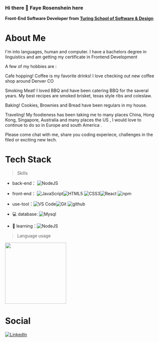 ### Hi there 👋 Faye Rosenshein here

<b>Front-End Software Developer from <a href="https://turing.edu/">Turing School of Software & Design</a></b>


<!--
**FayeRosenshein/FayeRosenshein** is a ✨ _special_ ✨ repository because its `README.md` (this file) appears on your GitHub profile.

Here are some ideas to get you started:

- 🔭 I’m currently working on ...
- 🌱 I’m currently learning ...
- 👯 I’m looking to collaborate on ...
- 🤔 I’m looking for help with ...
- 💬 Ask me about ...
- 📫 How to reach me: ...
- 😄 Pronouns: ...
- ⚡ Fun fact: ...
-->



# About Me

I'm into languages, human and computer. I have a bachelors degree in linguistics and am getting my certificate in Frontend Development 

A few of my hobbies are :

Cafe hopping! Coffee is my favorite drinks! I love checking out new coffee shop around Denver CO

Smoking Meat! I loved BBQ and have been catering BBQ for the saveral years. My best recipes are smoked brisket, texas style ribs and coleslaw.

Baking! Cookies, Brownies and Bread have been regulars in my house. 

Traveling! My foodieness has been taking me to many places China, Hong Kong, Singapore, Australia and many places the US , I would love to continue to do so in Europe and south America . 

Please come chat with me, share you coding experiece, challenges in the filed or exciting new tech. 

# Tech Stack

> Skills

- back-end： ![NodeJS](https://img.shields.io/badge/-NodeJS-gray?style=flat-circle&logo=nodedotjs)

- front-end： ![JavaScript](https://img.shields.io/badge/-JavaScript-white?style=flat-circle&logo=javascript)![HTML5](https://img.shields.io/badge/-HTML5-lightblue?style=flat-circle&logo=html5) ![CSS3](https://img.shields.io/badge/-CSS3-yellow?style=flat-circle&logo=css3)![React](https://img.shields.io/badge/-React-lightgray?style=flat-circle&logo=React) ![npm](https://img.shields.io/badge/NPM-%23CB3837.svg?style=for-the-badge&logo=npm&logoColor=white)

- use-tool：![VS Code](https://img.shields.io/badge/-VSCode-blue?style=flat-circle&logo=VSCode)![Git](https://img.shields.io/badge/-Git-yellow?style=flat-circle&logo=git) ![github](https://img.shields.io/badge/GitHub-white?style=flat-circle&logo=github&logoColor=blue)

- 💻 database: ![Mysql](https://img.shields.io/badge/-Mysql-white?style=flat-circle&logo=mysql)

- 🌱 learning：![NodeJS](https://img.shields.io/badge/-NodeJS-gray?style=flat-circle&logo=nodedotjs)
  

> Language usage
<div align="left">
    <img height="200px" src="https://github-readme-stats.vercel.app/api/top-langs/?username=pattpjy&layout=compact"/>
</div>


# Social

[![LinkedIn](https://img.shields.io/badge/LinkedIn-0077B5??style=social&logo=linkedin&logoColor=white)](https://www.linkedin.com/in/pattsookmark/)
